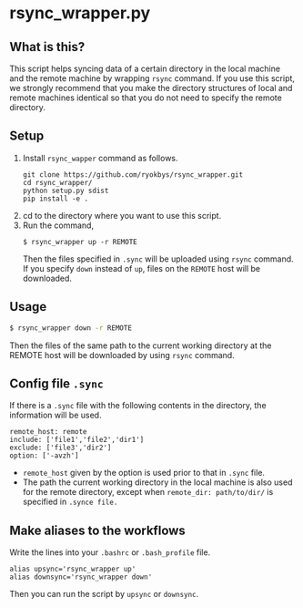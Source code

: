 # rsync_wrapper.py

## What is this?

This script helps syncing data of a certain directory in the local machine and the remote machine by wrapping `rsync` command.
If you use this script, we strongly recommend that you make the directory structures of local and remote machines identical so that you do not need to specify the remote directory.

## Setup

1. Install `rsync_wapper` command as follows.
   ```shell
   git clone https://github.com/ryokbys/rsync_wrapper.git
   cd rsync_wrapper/
   python setup.py sdist
   pip install -e .
   ```
2. cd to the directory where you want to use this script.
3. Run the command,
   ```
   $ rsync_wrapper up -r REMOTE
   ```
   Then the files specified in `.sync` will be uploaded using `rsync` command. If you specify `down` instead of `up`, files on the `REMOTE` host will be downloaded.

## Usage

```bash
$ rsync_wrapper down -r REMOTE
```
Then the files of the same path to the current working directory at the REMOTE host will be downloaded by using `rsync` command.

## Config file `.sync`

If there is a `.sync` file with the following contents in the directory, the information will be used.
```
remote_host: remote
include: ['file1','file2','dir1']
exclude: ['file3','dir2']
option: ['-avzh']
```

- `remote_host` given by the option is used prior to that in `.sync` file.
- The path the current working directory in the local machine is also used for the remote directory, except when `remote_dir: path/to/dir/` is specified in `.synce file.`


## Make aliases to the workflows

Write the lines into your `.bashrc` or `.bash_profile` file.
```
alias upsync='rsync_wrapper up'
alias downsync='rsync_wrapper down'
```
Then you can run the script by `upsync` or `downsync`.

